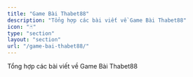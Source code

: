 ```yaml
---
title: "Game Bài Thabet88"
description: "Tổng hợp các bài viết về Game Bài Thabet88"
icon: "🃏"
type: "section"
layout: "section"
url: "/game-bai-thabet88/"
---
```


Tổng hợp các bài viết về Game Bài Thabet88